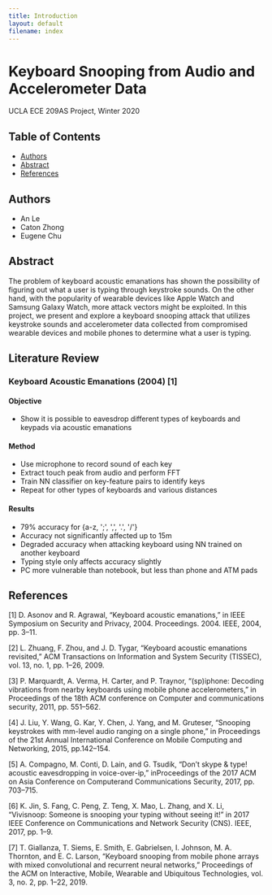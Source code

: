 ```yaml
---
title: Introduction
layout: default
filename: index
---
```


# Keyboard Snooping from Audio and Accelerometer Data
UCLA ECE 209AS Project, Winter 2020

## Table of Contents
* [Authors](#authors)
* [Abstract](#abstract)
* [References](#references)

## Authors
- An Le
- Caton Zhong
- Eugene Chu

## Abstract
The problem of keyboard acoustic emanations has shown the possibility of figuring out what a user is typing through keystroke sounds. On the other hand, with the popularity of wearable devices like Apple Watch and Samsung Galaxy Watch, more attack vectors might be exploited. In this project, we present and explore a keyboard snooping attack that utilizes keystroke sounds and accelerometer data collected from compromised wearable devices and mobile phones to determine what a user is typing.

## Literature Review
### Keyboard Acoustic Emanations (2004) [1]
#### Objective
- Show it is possible to eavesdrop different types of keyboards and keypads via acoustic emanations

#### Method
- Use microphone to record sound of each key
- Extract touch peak from audio and perform FFT
- Train NN classifier on key-feature pairs to identify keys
- Repeat for other types of keyboards and various distances

#### Results
- 79% accuracy for {a-z, ';', ',', '.', '/'}
- Accuracy not significantly affected up to 15m
- Degraded accuracy when attacking keyboard using NN trained on another keyboard
- Typing style only affects accuracy slightly
- PC more vulnerable than notebook, but less than phone and ATM pads

## References
[1] D. Asonov and R. Agrawal, “Keyboard acoustic emanations,” in IEEE Symposium  on  Security  and  Privacy,  2004.  Proceedings. 2004.    IEEE, 2004, pp. 3–11.

[2] L.  Zhuang,  F.  Zhou,  and  J.  D.  Tygar,  “Keyboard  acoustic emanations  revisited,” ACM  Transactions  on  Information  and System Security (TISSEC), vol. 13, no. 1, pp. 1–26, 2009.

[3] P.  Marquardt,  A.  Verma,  H.  Carter,  and  P.  Traynor,  “(sp)iphone:  Decoding  vibrations  from  nearby  keyboards  using mobile phone accelerometers,” in Proceedings of the 18th ACM conference  on  Computer  and  communications  security,  2011, pp. 551–562.

[4] J.  Liu,  Y.  Wang,  G.  Kar,  Y.  Chen,  J.  Yang,  and  M.  Gruteser, “Snooping  keystrokes  with  mm-level  audio  ranging  on  a  single  phone,”  in Proceedings  of  the  21st  Annual  International Conference  on  Mobile  Computing  and  Networking,  2015,  pp.142–154.

[5] A.  Compagno,  M.  Conti,  D.  Lain,  and  G.  Tsudik,  “Don’t skype  &  type!  acoustic  eavesdropping  in  voice-over-ip,”  inProceedings of the 2017 ACM on Asia Conference on Computerand Communications Security, 2017, pp. 703–715.

[6] K.  Jin,  S.  Fang,  C.  Peng,  Z.  Teng,  X.  Mao,  L.  Zhang,  and X.  Li,  “Vivisnoop:  Someone  is  snooping  your  typing  without seeing it!” in 2017 IEEE Conference on Communications and Network Security (CNS).    IEEE, 2017, pp. 1–9.

[7] T.  Giallanza,  T.  Siems,  E.  Smith,  E.  Gabrielsen,  I.  Johnson, M. A. Thornton, and E. C. Larson, “Keyboard snooping from mobile  phone  arrays  with  mixed  convolutional  and  recurrent neural  networks,” Proceedings  of  the  ACM  on  Interactive, Mobile, Wearable and Ubiquitous Technologies, vol. 3, no. 2, pp. 1–22, 2019.

